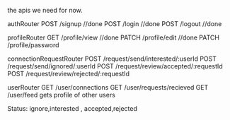 the apis we need for now.

authRouter
POST /signup                //done
POST /login                 //done
POST /logout                //done

profileRouter
GET /profile/view           //done
PATCH /profile/edit         //done
PATCH /profile/password

connectionRequestRouter
POST /request/send/interested/:userId
POST /request/send/ignored/:userId
POST /request/review/accepted/:requestId
POST /request/review/rejected/:requestId

userRouter
GET /user/connections
GET /user/requests/recieved
GET /user/feed                                gets profile of other users

Status: ignore,interested ,  accepted,rejected
